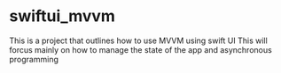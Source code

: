 # swiftui_mvvm
This is a project that outlines how to use MVVM using swift UI
This will forcus mainly on how to manage the state of the app and asynchronous programming
